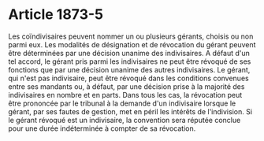 # Article 1873-5

Les coïndivisaires peuvent nommer un ou plusieurs gérants, choisis ou non parmi eux. Les modalités de désignation et de révocation du gérant peuvent être déterminées par une décision unanime des indivisaires.   A défaut d'un tel accord, le gérant pris parmi les indivisaires ne peut être révoqué de ses fonctions que par une décision unanime des autres indivisaires.   Le gérant, qui n'est pas indivisaire, peut être révoqué dans les conditions convenues entre ses mandants ou, à défaut, par une décision prise à la majorité des indivisaires en nombre et en parts.    Dans tous les cas, la révocation peut être prononcée par le tribunal à la demande d'un indivisaire lorsque le gérant, par ses fautes de gestion, met en péril les intérêts de l'indivision.   Si le gérant révoqué est un indivisaire, la convention sera réputée conclue pour une durée indéterminée à compter de sa révocation.